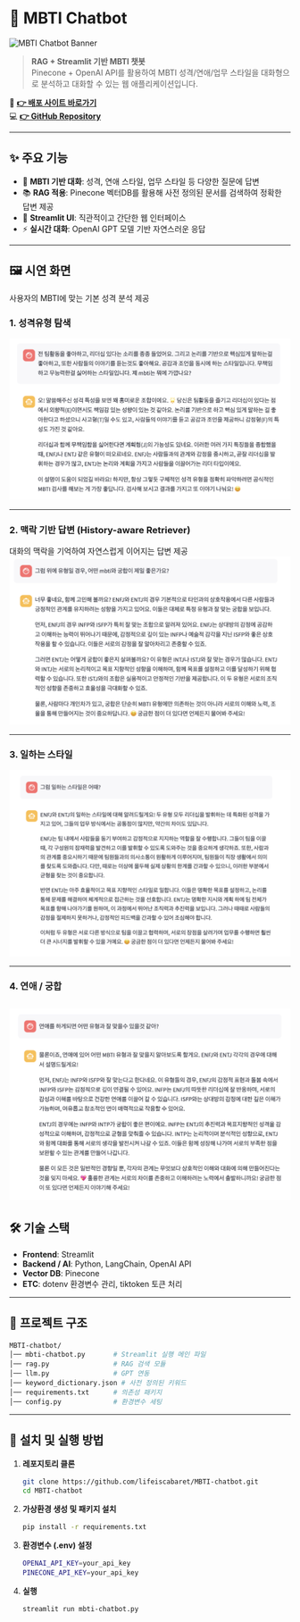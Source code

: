 # 💬 MBTI Chatbot

![MBTI Chatbot Banner](./assets/banner.png) 

> **RAG + Streamlit 기반 MBTI 챗봇**  
> Pinecone + OpenAI API를 활용하여 MBTI 성격/연애/업무 스타일을 대화형으로 분석하고 대화할 수 있는 웹 애플리케이션입니다.

🔗 **[👉 배포 사이트 바로가기](https://mbti-chatbot-lifeiscabaretpotfolio.streamlit.app/)**  
💻 **[👉 GitHub Repository](https://github.com/lifeiscabaret/MBTI-chatbot)**  

---

## ✨ 주요 기능
- 💬 **MBTI 기반 대화**: 성격, 연애 스타일, 업무 스타일 등 다양한 질문에 답변
- 📚 **RAG 적용**: Pinecone 벡터DB를 활용해 사전 정의된 문서를 검색하여 정확한 답변 제공
- 🎨 **Streamlit UI**: 직관적이고 간단한 웹 인터페이스
-  ⚡ **실시간 대화**: OpenAI GPT 모델 기반 자연스러운 응답

---

## 🖼️ 시연 화면
사용자의 MBTI에 맞는 기본 성격 분석 제공  
### 1. 성격유형 탐색
![성격유형 탐색](./assets/demo1.png)

---

### 2. 맥락 기반 답변 (History-aware Retriever)
대화의 맥락을 기억하여 자연스럽게 이어지는 답변 제공  
![맥락 기반 답변](./assets/demo2.png)

---

### 3. 일하는 스타일
![일하는 스타일](./assets/demo3.png)

---

### 4. 연애 / 궁합
![연애 / 궁합](./assets/demo4.png)
---

## 🛠️ 기술 스택
- **Frontend**: Streamlit
- **Backend / AI**: Python, LangChain, OpenAI API
- **Vector DB**: Pinecone
- **ETC**: dotenv 환경변수 관리, tiktoken 토큰 처리

---

## 📂 프로젝트 구조
```bash
MBTI-chatbot/
│── mbti-chatbot.py       # Streamlit 실행 메인 파일
│── rag.py                # RAG 검색 모듈
│── llm.py                # GPT 연동
│── keyword_dictionary.json # 사전 정의된 키워드
│── requirements.txt      # 의존성 패키지
│── config.py             # 환경변수 세팅
```
---

## 🚀 설치 및 실행 방법

1. **레포지토리 클론**
   ```bash
   git clone https://github.com/lifeiscabaret/MBTI-chatbot.git
   cd MBTI-chatbot
   ```

2. **가상환경 생성 및 패키지 설치**
   ```bash
   pip install -r requirements.txt
   ```

3. **환경변수 (.env) 설정**
   ```bash
   OPENAI_API_KEY=your_api_key
   PINECONE_API_KEY=your_api_key
   ```

4. **실행**
   ```bash
   streamlit run mbti-chatbot.py
   ```